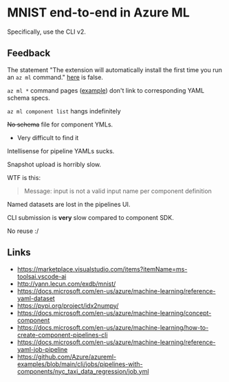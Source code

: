 # MNIST end-to-end in Azure ML

Specifically, use the CLI v2.

## Feedback

The statement "The extension will automatically install the first time you run
an `az ml` command."
[here](https://docs.microsoft.com/en-us/cli/azure/ml?view=azure-cli-latest)
is false.

`az ml *` command pages
([example](https://docs.microsoft.com/en-us/cli/azure/ml/data?view=azure-cli-latest#az_ml_data_create))
don't link to corresponding YAML schema specs.

`az ml component list` hangs indefinitely

~~No schema~~ file for component YMLs.
- Very difficult to find it

Intellisense for pipeline YAMLs sucks.

Snapshot upload is horribly slow.

WTF is this:

> Message: input is not a valid input name per component definition

Named datasets are lost in the pipelines UI.

CLI submission is **very** slow compared to component SDK.

No reuse :/

## Links

- https://marketplace.visualstudio.com/items?itemName=ms-toolsai.vscode-ai
- http://yann.lecun.com/exdb/mnist/
- https://docs.microsoft.com/en-us/azure/machine-learning/reference-yaml-dataset
- https://pypi.org/project/idx2numpy/
- https://docs.microsoft.com/en-us/azure/machine-learning/concept-component
- https://docs.microsoft.com/en-us/azure/machine-learning/how-to-create-component-pipelines-cli
- https://docs.microsoft.com/en-us/azure/machine-learning/reference-yaml-job-pipeline
- https://github.com/Azure/azureml-examples/blob/main/cli/jobs/pipelines-with-components/nyc_taxi_data_regression/job.yml
